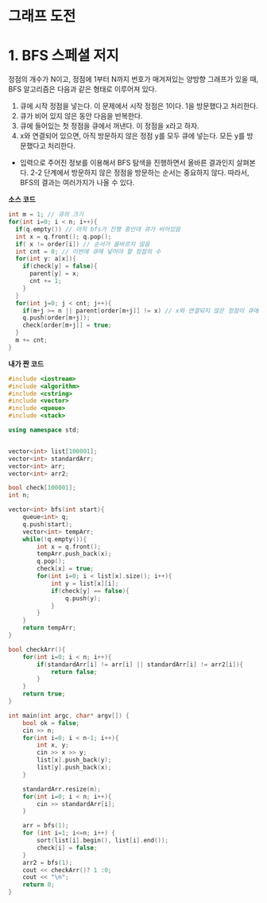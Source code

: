 그래프 도전
=======================
# 1. BFS 스페셜 저지 
정점의 개수가 N이고, 정점에 1부터 N까지 번호가 매겨져있는 양방향 그래프가 있을 때,     
BFS 알고리즘은 다음과 같은 형태로 이루어져 있다.       


1. 큐에 시작 정점을 넣는다. 이 문제에서 시작 정점은 1이다. 1을 방문했다고 처리한다.
2. 큐가 비어 있지 않은 동안 다음을 반복한다.
  1. 큐에 들어있는 첫 정점을 큐에서 꺼낸다. 이 정점을 x라고 하자.
  2. x와 연결되어 있으면, 아직 방문하지 않은 정점 y를 모두 큐에 넣는다. 모든 y를 방문했다고 처리한다.

* 입력으로 주어진 정보를 이용해서 BFS 탐색을 진행하면서 올바른 결과인지 살펴본다.
2-2 단계에서 방문하지 않은 정점을 방문하는 순서는 중요하지 않다. 따라서, BFS의 결과는 여러가지가 나올 수 있다.

**소스 코드**   
```c++
int m = 1; // 큐의 크기 
for(int i=0; i < n; i++){
  if(q.empty()) // 아직 bfs가 진행 중인데 큐가 비어있음  
  int x = q.front(); q.pop(); 
  if( x != order[i]) // 순서가 올바르지 않음 
  int cnt = 0; // 이번에 큐에 넣어야 할 정점의 수 
  for(int y: a[x]){ 
    if(check[y] = false){
      parent[y] = x;
      cnt += 1;
    }  
  }
  for(int j=0; j < cnt; j++){
    if(m+j >= n || parent[order[m+j]] != x) // x와 연결되지 않은 정점이 큐에 들어가있으니 올바르지 않음   
    q.push(order[m+j]);
    check[order[m+j]] = true;
  }
  m += cnt;
}
```

**내가 짠 코드**    
```c++
#include <iostream>
#include <algorithm>
#include <cstring>
#include <vector>
#include <queue>
#include <stack>

using namespace std;


vector<int> list[100001];
vector<int> standardArr;
vector<int> arr;
vector<int> arr2;

bool check[100001];
int n;

vector<int> bfs(int start){
	queue<int> q;
	q.push(start);
	vector<int> tempArr;
	while(!q.empty()){
		int x = q.front();
		tempArr.push_back(x);
		q.pop();
		check[x] = true;
		for(int i=0; i < list[x].size(); i++){
			int y = list[x][i];
			if(check[y] == false){
				q.push(y);
			}
		}
	}
	return tempArr;
}

bool checkArr(){
	for(int i=0; i < n; i++){
		if(standardArr[i] != arr[i] || standardArr[i] != arr2[i]){
			return false;
		}
	}
	return true;
}

int main(int argc, char* argv[]) {
	bool ok = false;
	cin >> n;
	for(int i=0; i < n-1; i++){
		int x, y;
		cin >> x >> y;
		list[x].push_back(y);
		list[y].push_back(x);
	}

	standardArr.resize(n);
	for(int i=0; i < n; i++){
		cin >> standardArr[i];
	}

	arr = bfs(1);
	for (int i=1; i<=n; i++) {
        sort(list[i].begin(), list[i].end());
		check[i] = false;
    }
	arr2 = bfs(1);
	cout << checkArr()? 1 :0;
	cout << "\n";
	return 0;
}
```


